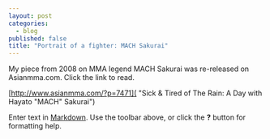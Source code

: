 ```yaml
---
layout: post
categories: 
  - blog
published: false
title: "Portrait of a fighter: MACH Sakurai"
---
```


My piece from 2008 on MMA legend MACH Sakurai was re-released on Asianmma.com. 
Click the link to read. 

[http://www.asianmma.com/?p=7471]( "Sick & Tired of The Rain: A Day with Hayato "MACH" Sakurai")

Enter text in [Markdown](http://daringfireball.net/projects/markdown/). Use the toolbar above, or click the **?** button for formatting help.

